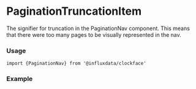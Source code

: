 # PaginationTruncationItem

The signifier for truncation in the PaginationNav component. This means that there were too many pages to be visually represented in the nav.

### Usage

```tsx
import {PaginationNav} from '@influxdata/clockface'
```

### Example

<!-- STORY -->

<!-- STORY HIDE START -->

<!-- STORY HIDE END -->

<!-- PROPS -->
